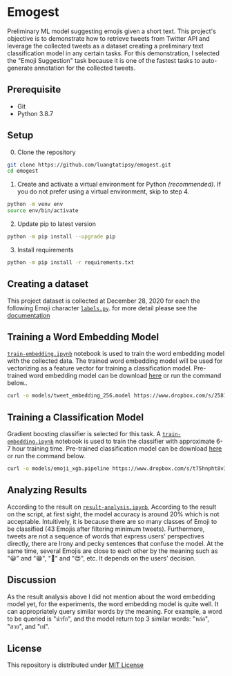 # Emogest
Preliminary ML model suggesting emojis given a short text. This project's objective is to demonstrate how to retrieve tweets from Twitter API and leverage the collected tweets as a dataset creating a preliminary text classification model in any certain tasks. For this demonstration, I selected the "Emoji Suggestion" task because it is one of the fastest tasks to auto-generate annotation for the collected tweets.

## Prerequisite
- Git
- Python 3.8.7
## Setup
0. Clone the repository
```sh
git clone https://github.com/luangtatipsy/emogest.git
cd emogest
```
1. Create and activate a virtual environment for Python _(recommended)_. If you do not prefer using a virtual environment, skip to step 4.
```sh
python -m venv env
source env/bin/activate
```
2. Update pip to latest version
```sh
python -m pip install --upgrade pip
```
3. Install requirements
```sh
python -m pip install -r requirements.txt
```

## Creating a dataset
This project dataset is collected at December 28, 2020 for each the following Emoji character [`labels.py`](https://github.com/luangtatipsy/emogest/blob/main/emogest/data/labels.py). for more detail please see the [documentation](https://github.com/luangtatipsy/emogest/blob/main/datasets/README.md)

## Training a Word Embedding Model
[`train-embedding.ipynb`](https://github.com/luangtatipsy/emogest/blob/main/train-embedding.ipynb) notebook is used to train the word embedding model with the collected data. The trained word embedding model will be used for vectorizing as a feature vector for training a classification model. Pre-trained word embedding model can be download [here](https://www.dropbox.com/s/25813myjjbe6mrm/tweet_embedding_256.model) or run the command below..
```sh
curl -o models/tweet_embedding_256.model https://www.dropbox.com/s/25813myjjbe6mrm/tweet_embedding_256.model
```

## Training a Classification Model
Gradient boosting classifier is selected for this task. A [`train-embedding.ipynb`](https://github.com/luangtatipsy/emogest/blob/main/train-embedding.ipynb) notebook is used to train the classifier with approximate 6-7 hour training time. Pre-trained classification model can be download [here](https://www.dropbox.com/s/t75hnpht8v3oljd/emoji_xgb.pipeline) or run the command below.
```sh
curl -o models/emoji_xgb.pipeline https://www.dropbox.com/s/t75hnpht8v3oljd/emoji_xgb.pipeline
```

## Analyzing Results 
According to the result on [`result-analysis.ipynb`](https://github.com/luangtatipsy/emogest/blob/main/result-analysis.ipynb), According to the result on the script, at first sight, the model accuracy is around 20% which is not acceptable. Intuitively, it is because there are so many classes of Emoji to be classified (43 Emojis after filtering minimum tweets). Furthermore, tweets are not a sequence of words that express users' perspectives directly, there are Irony and pecky sentences that confuse the model. At the same time, several Emojis are close to each other by the meaning such as "😀" and "😁", "🥰" and  "😍", etc. It depends on the users' decision.

## Discussion
As the result analysis above I did not mention about the word embedding model yet, for the experiments, the word embedding model is quite well. It can appropriately query similar words by the meaning. For example, a word to be queried is "น่ารัก", and the model return top 3 similar words: "หล่อ", "สวย", and "เท่".

## License
This repository is distributed under [MIT License](https://github.com/luangtatipsy/emogest/blob/master/LICENSE)
